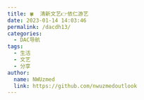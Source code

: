 ```yaml
---
title: 🍀  清新文艺👉依仁游艺
date: 2023-01-14 14:03:46
permalink: /dacdh13/
categories: 
  - DAC导航
tags: 
  - 生活
  - 文艺
  - 分享
author: 
  name: NWUzmed
  link: https://github.com/nwuzmedoutlook
---
```


<ClientOnly>
  <Card :cardData="cardData0" :cardListSize=4 carTitlColor="#000" carHoverColor="#000" />
</ClientOnly>

<script>
export default {
  data() {
    return {
      cardData0: [
{id: "0", cardSrc: "https://www.shiqichuban.com/simple/app/#/user/login", cardImgSrc: "https://api.xinac.net/icon/?url=https://www.shiqichuban.com/simple/app/#/user/login", cardName: "拾柒", cardContent: "多平台记录，一键排版，精美印制，让生活更有仪式感。",},
{cardSrc: "https://www.ehow.com/", cardImgSrc: "https://api.xinac.net/icon/?url=https://www.ehow.com/", cardName: "eHow", cardContent: "高质量生活技巧教程分享网站",},
{cardSrc: "https://www.hi2future.com/", cardImgSrc: "https://api.xinac.net/icon/?url=https://www.hi2future.com/", cardName: "时光邮局", cardContent: "写给未来的自己",},
{cardSrc: "https://meiriyiwen.com/", cardImgSrc: "https://api.xinac.net/icon/?url=https://meiriyiwen.com/", cardName: "每日一文", cardContent: "每天一篇随机美文",},
{cardSrc: "https://www.mtyyw.com/", cardImgSrc: "https://api.xinac.net/icon/?url=https://www.mtyyw.com/", cardName: "麦田音乐网", cardContent: "用音乐和文字温暖生活",},
{cardSrc: "https://www.tingyuxuan.net/", cardImgSrc: "https://api.xinac.net/icon/?url=https://www.tingyuxuan.net/", cardName: "听雨轩", cardContent: "轩雨听-与音乐一起流浪",},
{cardSrc: "https://www.duitang.com/", cardImgSrc: "https://api.xinac.net/icon/?url=https://www.duitang.com/", cardName: "堆糖", cardContent: "美图壁纸兴趣社区",},
{cardSrc: "https://doutian.me/", cardImgSrc: "https://api.xinac.net/icon/?url=https://doutian.me/", cardName: "豆田", cardContent: "发现美好世界！",},
{cardSrc: "https://isujin.com/", cardImgSrc: "https://api.xinac.net/icon/?url=https://isujin.com/", cardName: "素锦", cardContent: "美文分享",},
{cardSrc: "http://www.duxieren.com/", cardImgSrc: "https://api.xinac.net/icon/?url=http://www.duxieren.com/", cardName: "读写人", cardContent: "书评杂志、书评博客、书评网站、读书资源聚合",},
{cardSrc: "http://factoclock.com/", cardImgSrc: "https://api.xinac.net/icon/?url=http://factoclock.com/", cardName: "Factoclock", cardContent: "Elvis Presley made only 1 television commercial.",},
{cardSrc: "https://720yun.com/channel", cardImgSrc: "https://api.xinac.net/icon/?url=https://720yun.com/channel", cardName: "720云VR全景发布平台", cardContent: "全景重新记录世界",},
{cardSrc: "http://www.bigpixel.cn/", cardImgSrc: "https://api.xinac.net/icon/?url=http://www.bigpixel.cn/", cardName: "千亿像素看中国", cardContent: "大像素城市名片向全世界展示中国",},
{cardSrc: "https://www.kuleiman.com/qjzs/", cardImgSrc: "https://api.xinac.net/icon/?url=https://www.kuleiman.com/qjzs/", cardName: "酷雷曼VR全景", cardContent: "全景展示_VR全景航拍_三维全景展示_全景图片",},
{cardSrc: "https://www.sigoo.com/", cardImgSrc: "https://api.xinac.net/icon/?url=https://www.sigoo.com/", cardName: "极像素", cardContent: "超高像素看世界",},
{cardSrc: "https://www.meishij.net/", cardImgSrc: "https://api.xinac.net/icon/?url=https://www.meishij.net/", cardName: "美食杰", cardContent: "做你最喜爱的美食",},
{cardSrc: "https://www.shicimingju.com/", cardImgSrc: "https://api.xinac.net/icon/?url=https://www.shicimingju.com/", cardName: "诗词名句网", cardContent: "古诗词大全|诗歌|诗词鉴赏|古诗名句|诗句赏析！",},
{cardSrc: "http://www.guoxuemeng.com/", cardImgSrc: "https://api.xinac.net/icon/?url=http://www.guoxuemeng.com/", cardName: "国学梦", cardContent: "传播国学经典 养育华夏儿女",},
{cardSrc: "http://www.ltfc.net/", cardImgSrc: "https://api.xinac.net/icon/?url=http://www.ltfc.net/", cardName: "中华珍宝馆", cardContent: "思君不见关山远，且托云中锦书传",},
{cardSrc: "http://www.manshijian.com/", cardImgSrc: "https://api.xinac.net/icon/?url=http://www.manshijian.com/", cardName: "慢时间", cardContent: "慢下来，发现身边的美好点滴",},
{cardSrc: "http://www.biib.cn/index.html", cardImgSrc: "https://api.xinac.net/icon/?url=http://www.biib.cn/index.html", cardName: "彼爱(BiiB)", cardContent: "文学交流，情感沟通，素材下载，精品推荐，分享生活的网站。",},
{cardSrc: "https://www.allhistory.com/", cardImgSrc: "https://api.xinac.net/icon/?url=https://www.allhistory.com/", cardName: "全历史", cardContent: "现代科技与历史的碰撞",},
{cardSrc: "https://www.shancaoxiang.com/", cardImgSrc: "https://api.xinac.net/icon/?url=https://www.shancaoxiang.com/", cardName: "山草香养花", cardContent: "家庭园艺_养花知识",},
      ],
    };
  },
};
</script>
